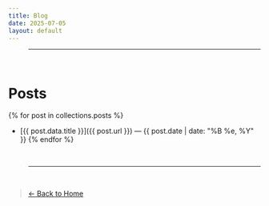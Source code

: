 ```yaml
---
title: Blog
date: 2025-07-05
layout: default
---
```


><hr>
<br>

# Posts

{% for post in collections.posts %}
- [{{ post.data.title }}]({{ post.url }}) — {{ post.date | date: "%B %e, %Y" }}
{% endfor %}

<br>

><hr>
<br>

>[← Back to Home](/)